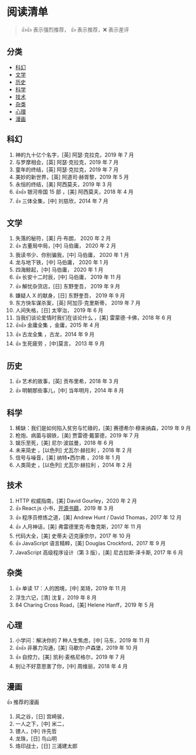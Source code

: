 # 阅读清单

> :+1::+1: 表示强烈推荐， :+1: 表示推荐，:x: 表示差评

## 分类

- [科幻](#科幻)
- [文学](#文学)
- [历史](#历史)
- [科学](#科学)
- [技术](#技术)
- [杂类](#杂类)
- [心理](#心理)
- [漫画](#漫画)

## 科幻

1. 神的九十亿个名字，[英] 阿瑟·克拉克，2019 年 7 月
1. 与罗摩相会，[英] 阿瑟·克拉克，2019 年 7 月
1. 童年的终结，[英] 阿瑟·克拉克，2019 年 7 月
1. 美妙的新世界，[英] 阿道司·赫胥黎，2019 年 5 月
1. 永恒的终结，[美] 阿西莫夫，2019 年 3 月
1. :+1::+1: 银河帝国 15 部 ，[美] 阿西莫夫，2018 年 4 月
1. :+1: 三体全集，[中] 刘慈欣，2014 年 7 月

## 文学

1. 失落的秘符，[美] 丹·布朗， 2020 年 2 月
1. :+1: 古董局中局，[中] 马伯庸， 2020 年 2 月
1. 我读书少、你别骗我，[中] 马伯庸， 2020 年 1 月
1. 龙与地下铁，[中] 马伯庸， 2020 年 1 月
1. 四海鲸起，[中] 马伯庸， 2020 年 1 月
1. :+1: 长安十二时辰，[中] 马伯庸， 2019 年 11 月
1. :+1: 解忧杂货店，[日] 东野奎吾， 2019 年 9 月
1. 嫌疑人 X 的献身，[日] 东野奎吾， 2019 年 9 月
1. 东方快车谋杀案，[英] 阿加莎·克里斯蒂， 2019 年 7 月
1. 人间失格，[日] 太宰治， 2019 年 6 月
1. 当我们谈论爱情时我们在谈论什么 ，[美] 雷蒙德·卡佛，2018 年 6 月
1. :+1::+1: 金庸全集 ，金庸，2015 年 4 月
1. :+1: 古龙全集 ，古龙，2014 年 9 月
1. :+1: 生死疲劳 ，[中]莫言， 2013 年 9 月

## 历史

1. :+1: 艺术的故事，[英] 贡布里希，2018 年 3 月
2. :+1: 明朝那些事儿，[中] 当年明月，2014 年 8 月

## 科学

1. 稀缺：我们是如何陷入贫穷与忙碌的，[美] 赛德希尔·穆来纳森，2019 年 9 月
2. 枪炮、病菌与钢铁，[美] 贾雷德·戴蒙德，2019 年 7 月
3. 娱乐至死，[美] 尼尔·波兹曼，2018 年 6 月
4. 未来简史 ，[以色列] 尤瓦尔·赫拉利 ，2018 年 2 月
5. 信号与噪音，[美] 纳特•西尔弗 ，2018 年 1 月
6. 人类简史 ，[以色列] 尤瓦尔·赫拉利 ，2014 年 2 月

## 技术

1. HTTP 权威指南，[美] David Gourley，2020 年 2 月
1. :+1: React.js 小书，[开源书籍](http://huziketang.mangojuice.top/books/react/lesson36)，2019 年 3 月
1. :+1: 程序员修炼之道，[美] Andrew Hunt / David Thomas，2017 年 12 月
1. :+1: 人月神话，[美] 弗雷德里克·布鲁克斯，2017 年 11 月
1. 代码大全，[美] 史蒂夫·迈克康奈尔，2017 年 10 月
1. :+1: JavaScript 语言精粹，[美] Douglas Crockford，2017 年 9 月
1. JavaScript 高级程序设计（第 3 版），[美] 尼古拉斯·泽卡斯, 2017 年 6 月

## 杂类

1. :+1: 单读 17：人的困境，[中] 吴琦，2019 年 11 月
1. 浮生六记，[清] 沈复，2019 年 8 月
1. 84 Charing Cross Road，[美] Helene Hanff，2019 年 5 月

## 心理

1. 小学问：解决你的 7 种人生焦虑，[中] 马东，2019 年 11 月
2. :+1::+1: 非暴力沟通，[美] 马歇尔·卢森堡，2019 年 10 月
3. :+1: 自控力，[美] 凯利·麦格尼格尔，2019 年 7 月
4. 别让不好意思害了你，[中] 周维丽，2018 年 4 月

## 漫画

:+1: 推荐的漫画

1. 风之谷，[日] 宫崎骏，
1. 一人之下，[中] 米二，
1. 镖人，[中] 许先哲
1. 龙珠，[日] 鸟山明
1. 烙印战士，[日] 三浦建太郎
